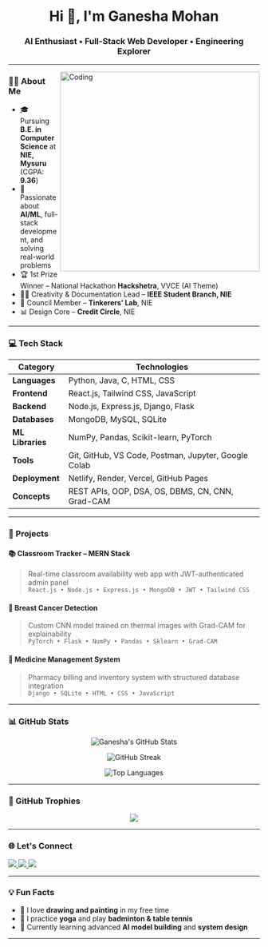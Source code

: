 <h1 align="center">Hi 👋, I'm Ganesha Mohan</h1>
<h3 align="center">AI Enthusiast • Full-Stack Web Developer • Engineering Explorer</h3>

---

<img align="right" alt="Coding" width="400" src="https://cdn.dribbble.com/users/1162077/screenshots/5403918/focus-animation.gif" />

### 🧑‍💻 About Me

- 🎓 Pursuing **B.E. in Computer Science** at **NIE, Mysuru** (CGPA: **9.36**)
- 🧠 Passionate about **AI/ML**, full-stack development, and solving real-world problems
- 🏆 1st Prize Winner – National Hackathon **Hackshetra**, VVCE (AI Theme)
- 🧑‍🎨 Creativity & Documentation Lead – **IEEE Student Branch, NIE**
- 💼 Council Member – **Tinkerers’ Lab**, NIE
- 📊 Design Core – **Credit Circle**, NIE

---

### 💻 Tech Stack

| Category         | Technologies |
|------------------|--------------|
| **Languages**     | Python, Java, C, HTML, CSS |
| **Frontend**      | React.js, Tailwind CSS, JavaScript |
| **Backend**       | Node.js, Express.js, Django, Flask |
| **Databases**     | MongoDB, MySQL, SQLite |
| **ML Libraries**  | NumPy, Pandas, Scikit-learn, PyTorch |
| **Tools**         | Git, GitHub, VS Code, Postman, Jupyter, Google Colab |
| **Deployment**    | Netlify, Render, Vercel, GitHub Pages |
| **Concepts**      | REST APIs, OOP, DSA, OS, DBMS, CN, CNN, Grad-CAM |

---

### 🚀 Projects

#### 📚 Classroom Tracker – MERN Stack  
> Real-time classroom availability web app with JWT-authenticated admin panel  
> `React.js • Node.js • Express.js • MongoDB • JWT • Tailwind CSS`

#### 🧬 Breast Cancer Detection  
> Custom CNN model trained on thermal images with Grad-CAM for explainability  
> `PyTorch • Flask • NumPy • Pandas • Sklearn • Grad-CAM`

#### 💊 Medicine Management System  
> Pharmacy billing and inventory system with structured database integration  
> `Django • SQLite • HTML • CSS • JavaScript`

---

### 📊 GitHub Stats

<p align="center">
  <img src="https://github-readme-stats.vercel.app/api?username=ganesha1709&show_icons=true&theme=tokyonight" alt="Ganesha's GitHub Stats" />
</p>

<p align="center">
  <img src="https://github-readme-streak-stats.herokuapp.com/?user=ganesha1709&theme=tokyonight" alt="GitHub Streak" />
</p>

<p align="center">
  <img src="https://github-readme-stats.vercel.app/api/top-langs/?username=ganesha1709&layout=compact&theme=tokyonight" alt="Top Languages" />
</p>

---

### 🏅 GitHub Trophies

<p align="center">
  <img src="https://github-profile-trophy.vercel.app/?username=ganesha1709&theme=tokyonight&no-frame=true&column=7" />
</p>

---

### 🌐 Let's Connect

<p align="left">
  <a href="https://www.linkedin.com/in/ganeshamohan062" target="_blank">
    <img src="https://img.shields.io/badge/-LinkedIn-blue?style=for-the-badge&logo=linkedin" />
  </a>
  <a href="mailto:2022cs_ganesham_b@nie.ac.in">
    <img src="https://img.shields.io/badge/-Email-c14438?style=for-the-badge&logo=Gmail&logoColor=white" />
  </a>
  <a href="https://github.com/ganesha1709">
    <img src="https://img.shields.io/badge/-GitHub-black?style=for-the-badge&logo=github" />
  </a>
</p>

---

### 💡 Fun Facts

- 🎨 I love **drawing and painting** in my free time  
- 🧘 I practice **yoga** and play **badminton & table tennis**  
- 🌱 Currently learning advanced **AI model building** and **system design**

---
